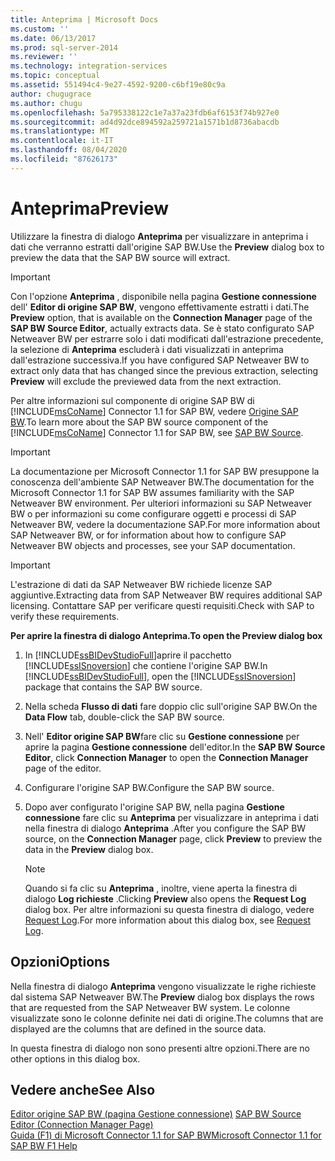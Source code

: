 ```yaml
---
title: Anteprima | Microsoft Docs
ms.custom: ''
ms.date: 06/13/2017
ms.prod: sql-server-2014
ms.reviewer: ''
ms.technology: integration-services
ms.topic: conceptual
ms.assetid: 551494c4-9e27-4592-9200-c6bf19e80c9a
author: chugugrace
ms.author: chugu
ms.openlocfilehash: 5a795338122c1e7a37a23fdb6af6153f74b927e0
ms.sourcegitcommit: ad4d92dce894592a259721a1571b1d8736abacdb
ms.translationtype: MT
ms.contentlocale: it-IT
ms.lasthandoff: 08/04/2020
ms.locfileid: "87626173"
---
```

# <a name="preview"></a><span data-ttu-id="e617c-102">Anteprima</span><span class="sxs-lookup"><span data-stu-id="e617c-102">Preview</span></span>
  <span data-ttu-id="e617c-103">Utilizzare la finestra di dialogo **Anteprima** per visualizzare in anteprima i dati che verranno estratti dall'origine SAP BW.</span><span class="sxs-lookup"><span data-stu-id="e617c-103">Use the **Preview** dialog box to preview the data that the SAP BW source will extract.</span></span>  
  
> [!IMPORTANT]  
>  <span data-ttu-id="e617c-104">Con l'opzione **Anteprima** , disponibile nella pagina **Gestione connessione** dell' **Editor di origine SAP BW**, vengono effettivamente estratti i dati.</span><span class="sxs-lookup"><span data-stu-id="e617c-104">The **Preview** option, that is available on the **Connection Manager** page of the **SAP BW Source Editor**, actually extracts data.</span></span> <span data-ttu-id="e617c-105">Se è stato configurato SAP Netweaver BW per estrarre solo i dati modificati dall'estrazione precedente, la selezione di **Anteprima** escluderà i dati visualizzati in anteprima dall'estrazione successiva.</span><span class="sxs-lookup"><span data-stu-id="e617c-105">If you have configured SAP Netweaver BW to extract only data that has changed since the previous extraction, selecting **Preview** will exclude the previewed data from the next extraction.</span></span>  
  
 <span data-ttu-id="e617c-106">Per altre informazioni sul componente di origine SAP BW di [!INCLUDE[msCoName](../../includes/msconame-md.md)] Connector 1.1 for SAP BW, vedere [Origine SAP BW](sap-bw-source.md).</span><span class="sxs-lookup"><span data-stu-id="e617c-106">To learn more about the SAP BW source component of the [!INCLUDE[msCoName](../../includes/msconame-md.md)] Connector 1.1 for SAP BW, see [SAP BW Source](sap-bw-source.md).</span></span>  
  
> [!IMPORTANT]  
>  <span data-ttu-id="e617c-107">La documentazione per Microsoft Connector 1.1 for SAP BW presuppone la conoscenza dell'ambiente SAP Netweaver BW.</span><span class="sxs-lookup"><span data-stu-id="e617c-107">The documentation for the Microsoft Connector 1.1 for SAP BW assumes familiarity with the SAP Netweaver BW environment.</span></span> <span data-ttu-id="e617c-108">Per ulteriori informazioni su SAP Netweaver BW o per informazioni su come configurare oggetti e processi di SAP Netweaver BW, vedere la documentazione SAP.</span><span class="sxs-lookup"><span data-stu-id="e617c-108">For more information about SAP Netweaver BW, or for information about how to configure SAP Netweaver BW objects and processes, see your SAP documentation.</span></span>  
  
> [!IMPORTANT]  
>  <span data-ttu-id="e617c-109">L'estrazione di dati da SAP Netweaver BW richiede licenze SAP aggiuntive.</span><span class="sxs-lookup"><span data-stu-id="e617c-109">Extracting data from SAP Netweaver BW requires additional SAP licensing.</span></span> <span data-ttu-id="e617c-110">Contattare SAP per verificare questi requisiti.</span><span class="sxs-lookup"><span data-stu-id="e617c-110">Check with SAP to verify these requirements.</span></span>  
  
 <span data-ttu-id="e617c-111">**Per aprire la finestra di dialogo Anteprima.**</span><span class="sxs-lookup"><span data-stu-id="e617c-111">**To open the Preview dialog box**</span></span>  
  
1.  <span data-ttu-id="e617c-112">In [!INCLUDE[ssBIDevStudioFull](../../includes/ssbidevstudiofull-md.md)]aprire il pacchetto [!INCLUDE[ssISnoversion](../../includes/ssisnoversion-md.md)] che contiene l'origine SAP BW.</span><span class="sxs-lookup"><span data-stu-id="e617c-112">In [!INCLUDE[ssBIDevStudioFull](../../includes/ssbidevstudiofull-md.md)], open the [!INCLUDE[ssISnoversion](../../includes/ssisnoversion-md.md)] package that contains the SAP BW source.</span></span>  
  
2.  <span data-ttu-id="e617c-113">Nella scheda **Flusso di dati** fare doppio clic sull'origine SAP BW.</span><span class="sxs-lookup"><span data-stu-id="e617c-113">On the **Data Flow** tab, double-click the SAP BW source.</span></span>  
  
3.  <span data-ttu-id="e617c-114">Nell' **Editor origine SAP BW**fare clic su **Gestione connessione** per aprire la pagina **Gestione connessione** dell'editor.</span><span class="sxs-lookup"><span data-stu-id="e617c-114">In the **SAP BW Source Editor**, click **Connection Manager** to open the **Connection Manager** page of the editor.</span></span>  
  
4.  <span data-ttu-id="e617c-115">Configurare l'origine SAP BW.</span><span class="sxs-lookup"><span data-stu-id="e617c-115">Configure the SAP BW source.</span></span>  
  
5.  <span data-ttu-id="e617c-116">Dopo aver configurato l'origine SAP BW, nella pagina **Gestione connessione** fare clic su **Anteprima** per visualizzare in anteprima i dati nella finestra di dialogo **Anteprima** .</span><span class="sxs-lookup"><span data-stu-id="e617c-116">After you configure the SAP BW source, on the **Connection Manager** page, click **Preview** to preview the data in the **Preview** dialog box.</span></span>  
  
    > [!NOTE]  
    >  <span data-ttu-id="e617c-117">Quando si fa clic su **Anteprima** , inoltre, viene aperta la finestra di dialogo **Log richieste** .</span><span class="sxs-lookup"><span data-stu-id="e617c-117">Clicking **Preview** also opens the **Request Log** dialog box.</span></span> <span data-ttu-id="e617c-118">Per altre informazioni su questa finestra di dialogo, vedere [Request Log](request-log.md).</span><span class="sxs-lookup"><span data-stu-id="e617c-118">For more information about this dialog box, see [Request Log](request-log.md).</span></span>  
  
## <a name="options"></a><span data-ttu-id="e617c-119">Opzioni</span><span class="sxs-lookup"><span data-stu-id="e617c-119">Options</span></span>  
 <span data-ttu-id="e617c-120">Nella finestra di dialogo **Anteprima** vengono visualizzate le righe richieste dal sistema SAP Netweaver BW.</span><span class="sxs-lookup"><span data-stu-id="e617c-120">The **Preview** dialog box displays the rows that are requested from the SAP Netweaver BW system.</span></span> <span data-ttu-id="e617c-121">Le colonne visualizzate sono le colonne definite nei dati di origine.</span><span class="sxs-lookup"><span data-stu-id="e617c-121">The columns that are displayed are the columns that are defined in the source data.</span></span>  
  
 <span data-ttu-id="e617c-122">In questa finestra di dialogo non sono presenti altre opzioni.</span><span class="sxs-lookup"><span data-stu-id="e617c-122">There are no other options in this dialog box.</span></span>  
  
## <a name="see-also"></a><span data-ttu-id="e617c-123">Vedere anche</span><span class="sxs-lookup"><span data-stu-id="e617c-123">See Also</span></span>  
 <span data-ttu-id="e617c-124">[Editor origine SAP BW &#40;pagina Gestione connessione&#41;](sap-bw-source-editor-connection-manager-page.md) </span><span class="sxs-lookup"><span data-stu-id="e617c-124">[SAP BW Source Editor &#40;Connection Manager Page&#41;](sap-bw-source-editor-connection-manager-page.md) </span></span>  
 [<span data-ttu-id="e617c-125">Guida (F1) di Microsoft Connector 1.1 for SAP BW</span><span class="sxs-lookup"><span data-stu-id="e617c-125">Microsoft Connector 1.1 for SAP BW F1 Help</span></span>](../microsoft-connector-for-sap-bw-f1-help.md)  
  
  
